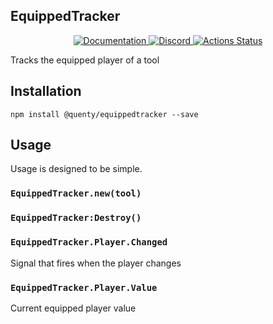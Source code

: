 ## EquippedTracker
<div align="center">
  <a href="http://quenty.github.io/api/">
    <img src="https://img.shields.io/badge/docs-website-green.svg" alt="Documentation" />
  </a>
  <a href="https://discord.gg/mhtGUS8">
    <img src="https://img.shields.io/badge/discord-nevermore-blue.svg" alt="Discord" />
  </a>
  <a href="https://github.com/Quenty/NevermoreEngine/actions">
    <img src="https://github.com/Quenty/NevermoreEngine/workflows/luacheck/badge.svg" alt="Actions Status" />
  </a>
</div>

Tracks the equipped player of a tool

## Installation
```
npm install @quenty/equippedtracker --save
```

## Usage
Usage is designed to be simple.

### `EquippedTracker.new(tool)`

### `EquippedTracker:Destroy()`

### `EquippedTracker.Player.Changed`
Signal that fires when the player changes

### `EquippedTracker.Player.Value`
Current equipped player value
